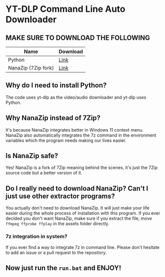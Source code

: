 # YT-DLP Command Line Auto Downloader


## MAKE SURE TO DOWNLOAD THE FOLLOWING
Name  | Download
------------- | -------------
Python  | [Link](https://www.python.org/downloads/)
NanaZip (7Zip fork)  | [Link](https://www.microsoft.com/store/productId/9N8G7TSCL18R?ocid=pdpshare)

## Why do I need to install Python?
The code uses yt-dlp as the video/audio downloader and yt-dlp uses Python.

## Why NanaZip instead of 7Zip?
It's because NanaZip integrates better in Windows 11 context menu. NanaZip also automatically integrates the 7z command in the environment variables which the program needs making our lives easier.

## Is NanaZip safe?
Yes! NanaZip is a fork of 7Zip meaning behind the scenes, it's just the 7Zip source code but a better version of it.

## Do I really need to download NanaZip? Can't I just use other extractor programs?
You actually don't need to download NanaZip. It will just make your life easier during the whole process of installation with this program. If you ever decided you don't want NanaZip, make sure if you extract the file, move `ffmpeg ffprobe ffplay` in the assets folder directly.

### 7z integration in system?
If you ever find a way to integrate 7z in command line. Please don't hesitate to add an issue or a pull request to the repository.


## Now just run the `run.bat` and ENJOY!
